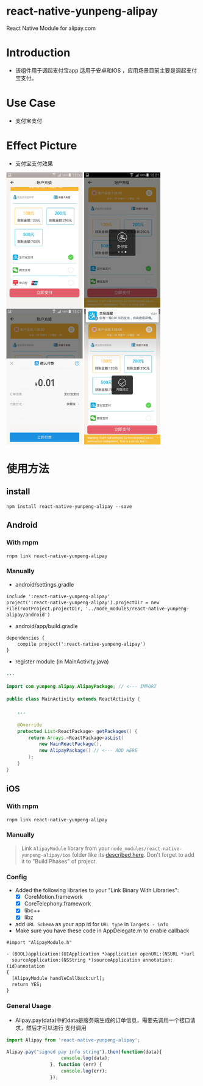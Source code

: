 # react-native-yunpeng-alipay

React Native Module for alipay.com

# Introduction
- 该组件用于调起支付宝app 适用于安卓和IOS ，应用场景目前主要是调起支付宝支付。

# Use Case
- 支付宝支付
  
# Effect Picture
  - 支付宝支付效果
  
<a><img width="200" src="./doc/images/aliPay.jpg"></a>
<a><img width="200" src="./doc/images/openAliPay.jpg"></a>
<a><img width="200" src="./doc/images/alioayChoose.jpg"></a>
<a><img width="200" src="./doc/images/paySucess.jpg"></a>

  
  
  
# 使用方法

## install

```
npm install react-native-yunpeng-alipay --save
```

## Android

### With rnpm

```
rnpm link react-native-yunpeng-alipay
```

### Manually

* android/settings.gradle

```
include ':react-native-yunpeng-alipay'
project(':react-native-yunpeng-alipay').projectDir = new File(rootProject.projectDir, '../node_modules/react-native-yunpeng-alipay/android')
```

* android/app/build.gradle

```
dependencies {
    compile project(':react-native-yunpeng-alipay')
}
```

* register module (in MainActivity.java)

```java
...

import com.yunpeng.alipay.AlipayPackage; // <--- IMPORT

public class MainActivity extends ReactActivity {

    ...

    @Override
    protected List<ReactPackage> getPackages() {
        return Arrays.<ReactPackage>asList(
            new MainReactPackage(),
            new AlipayPackage() // <--- ADD HERE
        );
    }
}
```

## iOS

### With rnpm

```
rnpm link react-native-yunpeng-alipay
```

### Manually

> Link `AlipayModule` library from your `node_modules/react-native-yunpeng-alipay/ios` folder like its [described here](http://facebook.github.io/react-native/docs/linking-libraries-ios.html). Don't forget to add it to "Build Phases" of project.

### Config

* Added the following libraries to your "Link Binary With Libraries":
  * [x] CoreMotion.framework
  * [x] CoreTelephony.framework
  * [x] libc++
  * [x] libz
  
* add `URL Schema` as your app id for `URL type` in `Targets - info`
* Make sure you have these code in AppDelegate.m to enable callback

```objective_c
#import "AlipayModule.h"
```

```objective_c
- (BOOL)application:(UIApplication *)application openURL:(NSURL *)url
  sourceApplication:(NSString *)sourceApplication annotation:(id)annotation
{
  [AlipayModule handleCallback:url];
  return YES;
}
```

### General Usage

- Alipay.pay(data)中的data是服务端生成的订单信息，需要先调用一个接口请求，然后才可以进行 支付调用

```javascript
import Alipay from 'react-native-yunpeng-alipay';

```

```javascript
Alipay.pay("signed pay info string").then(function(data){
                    console.log(data);
                }, function (err) {
                    console.log(err);
                });

```
